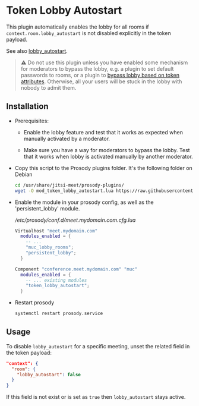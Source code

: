 # Token Lobby Autostart

This plugin automatically enables the lobby for all rooms if
`context.room.lobby_autostart` is not disabled explicitly in the token payload.

See also [lobby_autostart](../lobby_autostart).

> :warning: Do not use this plugin unless you have enabled some mechanism for
> moderators to bypass the lobby, e.g. a plugin to set default passwords to
> rooms, or a plugin to
> [bypass lobby based on token attributes](../token_lobby_bypass/). Otherwise,
> all your users will be stuck in the lobby with nobody to admit them.

## Installation

- Prerequisites:
  - Enable the lobby feature and test that it works as expected when manually
    activated by a moderator.

  - Make sure you have a way for moderators to bypass the lobby. Test that it
    works when lobby is activated manually by another moderator.

- Copy this script to the Prosody plugins folder. It's the following folder on
  Debian

  ```bash
  cd /usr/share/jitsi-meet/prosody-plugins/
  wget -O mod_token_lobby_autostart.lua https://raw.githubusercontent.com/jitsi-contrib/prosody-plugins/main/token_lobby_autostart/mod_token_lobby_autostart.lua
  ```

- Enable the module in your prosody config, as well as the 'persistent_lobby'
  module.

  _/etc/prosody/conf.d/meet.mydomain.com.cfg.lua_

  ```lua
  Virtualhost "meet.mydomain.com"
    modules_enabled = {
      -- ...
      "muc_lobby_rooms";
      "persistent_lobby";
    }

  Component "conference.meet.mydomain.com" "muc"
    modules_enabled = {
      -- ... existing modules
      "token_lobby_autostart";
    }
  ```

- Restart prosody

  ```bash
  systemctl restart prosody.service
  ```

## Usage

To disable `lobby_autostart` for a specific meeting, unset the related field in
the token payload:

```json
"context": {
  "room": {
    "lobby_autostart": false
  }
}
```

If this field is not exist or is set as `true` then `lobby_autostart` stays
active.

